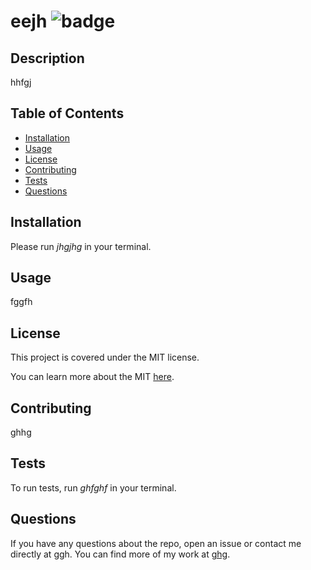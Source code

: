 # eejh ![badge](https://img.shields.io/badge/license-MIT-blue)
    
    
## Description
hhfgj


## Table of Contents
* [Installation](#installation)
* [Usage](#usage)
* [License](#license)
* [Contributing](#contributing)
* [Tests](#tests)
* [Questions](#questions)
    

## Installation
Please run *jhgjhg* in your terminal.


## Usage
fggfh

## License

This project is covered under the MIT license.

You can learn more about the MIT [here](https://opensource.org/licenses/MIT/).


## Contributing
ghhg


## Tests
To run tests, run *ghfghf* in your terminal.


## Questions
If you have any questions about the repo, open an issue or contact me directly at ggh. You can find more of my work at [ghg](https://github.com/ghg/).